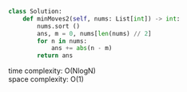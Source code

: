 ```python
class Solution:
    def minMoves2(self, nums: List[int]) -> int:
        nums.sort ()
        ans, m = 0, nums[len(nums) // 2]
        for n in nums:
            ans += abs(n - m)
        return ans
```

time complexity: O(NlogN)               
space complexity: O(1)